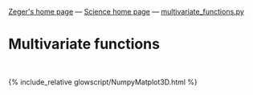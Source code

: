 [Zeger's home page](https://www.hendrikse.name/) &mdash; [Science home page](https://www.hendrikse.name/science/) &mdash; [multivariate_functions.py](glowscript/multivariate_functions.html)

# Multivariate functions
<div class="header_line"><br/></div>

{% include_relative glowscript/NumpyMatplot3D.html %}
